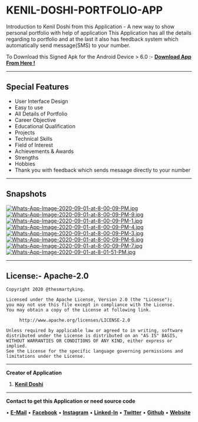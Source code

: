 # KENIL-DOSHI-PORTFOLIO-APP
Introduction to Kenil Doshi from this Application - A new way to show personal portfolio with help of application  This Application has all the details regarding to portfolio and at the last it also has feedback system which automatically send message(SMS) to your number.

To Download this Signed Apk for the Android Device > 6.0 :- [**Download App From Here !**](https://github.com/thesmartyking/KENIL-DOSHI-PORTFOLIO-APP/raw/master/KD-APP-PUBLIC-1.apk)

---

## Special Features

- User Interface Design
- Easy to use
- All Details of Portfolio
- Career Objective
- Educational Qualification
- Projects
- Technical Skills
- Field of Interest
- Achievements &amp; Awards
- Strengths
- Hobbies
- Thank you with feedback which sends mesaage directly to your number

---

## Snapshots

[![Whats-App-Image-2020-09-01-at-8-00-09-PM.jpg](https://i.postimg.cc/43L2fV01/Whats-App-Image-2020-09-01-at-8-00-09-PM.jpg)](https://postimg.cc/FfSVGdNf)  [![Whats-App-Image-2020-09-01-at-8-00-09-PM-9.jpg](https://i.postimg.cc/tTGZVm8R/Whats-App-Image-2020-09-01-at-8-00-09-PM-9.jpg)](https://postimg.cc/yJnYMnV2)  [![Whats-App-Image-2020-09-01-at-8-00-09-PM-1.jpg](https://i.postimg.cc/G247H9wn/Whats-App-Image-2020-09-01-at-8-00-09-PM-1.jpg)](https://postimg.cc/k6dFHJgT)  [![Whats-App-Image-2020-09-01-at-8-00-09-PM-4.jpg](https://i.postimg.cc/5t0pRjtQ/Whats-App-Image-2020-09-01-at-8-00-09-PM-4.jpg)](https://postimg.cc/zysnLzKq)  [![Whats-App-Image-2020-09-01-at-8-00-09-PM-3.jpg](https://i.postimg.cc/sXGm387V/Whats-App-Image-2020-09-01-at-8-00-09-PM-3.jpg)](https://postimg.cc/qh0yL11Y)  [![Whats-App-Image-2020-09-01-at-8-00-09-PM-6.jpg](https://i.postimg.cc/wxh5FDkb/Whats-App-Image-2020-09-01-at-8-00-09-PM-6.jpg)](https://postimg.cc/Wt1J1FCM)  [![Whats-App-Image-2020-09-01-at-8-00-09-PM-7.jpg](https://i.postimg.cc/4yZ9jF12/Whats-App-Image-2020-09-01-at-8-00-09-PM-7.jpg)](https://postimg.cc/gXSjZsQ3)  <!--[![Whats-App-Image-2020-09-01-at-8-01-35-PM.jpg](https://i.postimg.cc/m2gcM9p9/Whats-App-Image-2020-09-01-at-8-01-35-PM.jpg)](https://postimg.cc/9zsFHDhX)-->  [![Whats-App-Image-2020-09-01-at-8-01-51-PM.jpg](https://i.postimg.cc/VkSdZ88L/Whats-App-Image-2020-09-01-at-8-01-51-PM.jpg)](https://postimg.cc/yDH1W2xw)

---

## License:- Apache-2.0

```
Copyright 2020 @thesmartyking.

Licensed under the Apache License, Version 2.0 (the "License");
you may not use this file except in compliance with the License.
You may obtain a copy of the License at following link.

     http://www.apache.org/licenses/LICENSE-2.0

Unless required by applicable law or agreed to in writing, software
distributed under the License is distributed on an "AS IS" BASIS,
WITHOUT WARRANTIES OR CONDITIONS OF ANY KIND, either express or implied.
See the License for the specific language governing permissions and
limitations under the License.
```

---

**Creator of Application**

1. [**Kenil Doshi**](https://github.com/thesmartyking)

---

**Contact to get this Application or need source code**

<!--[**Kenil Doshi**](https://github.com/thesmartyking)
 • 
<a href=mailto:doshikenil623@gmail.com> <img align="left" src="https://cdn.jsdelivr.net/npm/simple-icons@v3/icons/mail-dot-ru.svg"  width="22px"></img></a>
<a href=https://www.facebook.com/kenildoshi19> <img align="left" src="https://cdn.jsdelivr.net/npm/simple-icons@v3/icons/facebook.svg"  width="22px"></img></a>
<a href=https://www.instagram.com/the_smarty_king> <img align="left" src="https://cdn.jsdelivr.net/npm/simple-icons@v3/icons/instagram.svg"  width="22px"></img></a>
<a href=https://www.linkedin.com/in/kenil-doshi-98224617b> <img align="left" src="https://cdn.jsdelivr.net/npm/simple-icons@v3/icons/linkedin.svg"  width="22px"></img></a>
<a href=https://twitter.com/kdsmarty19> <img align="left" src="https://cdn.jsdelivr.net/npm/simple-icons@v3/icons/twitter.svg"  width="22px"></img></a>
<a href=https://github.com/thesmartyking> <img align="left" src="https://cdn.jsdelivr.net/npm/simple-icons@v3/icons/github.svg"  width="22px"></img></a>
<a href=https://thesmartyking.github.io> <img align="left" src="https://visualpharm.com/assets/78/Website-595b40b75ba036ed117d5c7f.svg"  width="22px"></img></a>-->


• [**E-Mail**](mailto:doshikenil623@gmail.com) 
• [**Facebook**](https://www.facebook.com/kenildoshi19) 
• [**Instagram**](https://www.instagram.com/the_smarty_king) 
• [**Linked-In**](https://www.linkedin.com/in/kenil-doshi-98224617b)
• [**Twitter**](https://twitter.com/kdsmarty19)
• [**Github**](https://github.com/thesmartyking)
• [**Website**](https://thesmartyking.github.io)
